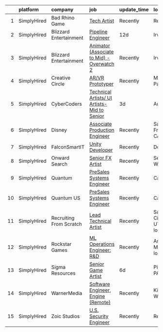 

|    | platform    | company                 | job                                                                                                                                                   | update_time   | location                          |
|---:|:------------|:------------------------|:------------------------------------------------------------------------------------------------------------------------------------------------------|:--------------|:----------------------------------|
|  1 | SimplyHired | Bad Rhino Game          | [Tech Artist](https://www.simplyhired.com/job/HWo2Me6CxANYibWn48KQHkuIB5Qbj0bBDdqxOT8JUBLVg-JhlDL6mw?q=vfx+engineer)                                  | Recently      | Remote                            |
|  2 | SimplyHired | Blizzard Entertainment  | [Pipeline Engineer](https://www.simplyhired.com/job/wLyzd4PwmmLnMaHlkTuB2ZIXGVYtyEHFHXsw7LEtE31DhVduD2htqQ?q=vfx+engineer)                            | 12d           | Irvine, CA                        |
|  3 | SimplyHired | Blizzard Entertainment  | [Animator (Associate to Mid) - Overwatch 2](https://www.simplyhired.com/job/vSIDDAm6jpR9u2b8uqraYsyntfsNotmeYC-pNDr42OJ9wA7ZqSvepw?q=vfx+engineer)    | Recently      | Irvine, CA                        |
|  4 | SimplyHired | Creative Circle         | [AR/VR Prototyper](https://www.simplyhired.com/job/YQ_s7uLojfe-PecwgLo1CwPzQM_wOdpnVqMPx0SPgCNvpuIy9Vftbw?q=vfx+engineer)                             | Recently      | Menlo Park, CA                    |
|  5 | SimplyHired | CyberCoders             | [Technical Artists/ UI Artists- Mid to Senior](https://www.simplyhired.com/job/GWuvoLxlT4YsOxUBehSiRLt77_kLtfdoPlhlBE6LbVmqXr-TwPSjEg?q=vfx+engineer) | 3d            | Austin, TX                        |
|  6 | SimplyHired | Disney                  | [Associate Production Engineer](https://www.simplyhired.com/job/8I4AfDb9ZVnWQma2FpWdQGNeUkQKcvhU39NwxwC0BjsWaQVuFVAcsg?q=vfx+engineer)                | Recently      | San Francisco, CA                 |
|  7 | SimplyHired | FalconSmartIT           | [Unity Developer](https://www.simplyhired.com/job/oBPMwLSOk3hj7U5cg-mY5owdwbePwoqYIEkbJTK0_Zs2FRtUj-Idhg?q=vfx+engineer)                              | Recently      | Dover, DE                         |
|  8 | SimplyHired | Onward Search           | [Senior FX Artist](https://www.simplyhired.com/job/wSzsgJLuju0sik4YRk3qZ2HFdwYi-FbZAoZsDwPHpSx4adKWE5jYdQ?q=vfx+engineer)                             | Recently      | Seattle, WA                       |
|  9 | SimplyHired | Quantum                 | [PreSales Systems Engineer](https://www.simplyhired.com/job/dw2qYHgGPWVrRQ6AhW0JNvv15dNLbkDzPQZoVgzq48Lt2gsJ97Zk8g?q=vfx+engineer)                    | Recently      | California                        |
| 10 | SimplyHired | Quantum US              | [PreSales Systems Engineer](https://www.simplyhired.com/job/_voUhCYyfy63gbrm0YoUQwZiTvUQ7O9qUPTy63S71B5e_UcabtqaDg?q=vfx+engineer)                    | Recently      | California                        |
| 11 | SimplyHired | Recruiting From Scratch | [Lead Technical Artist](https://www.simplyhired.com/job/GidWkDGW6WH1wgrZQwowOIKlVgAoaR2FLhbLr1gjLl9UJVfe3dxnZw?q=vfx+engineer)                        | Recently      | Salt Lake City, UT +126 locations |
| 12 | SimplyHired | Rockstar Games          | [ML Operations Engineer: R&D](https://www.simplyhired.com/job/Ac-amNo0rfGMeAzSg41xnK1dZHPMAemPCoOV3ynuYU31KOdwoxQfoA?q=vfx+engineer)                  | Recently      | Andover, MA +2 locations          |
| 13 | SimplyHired | Sigma Resources         | [Senior Game Artist](https://www.simplyhired.com/job/I4Wp7KpG5ZOroRVoNFCs0248SXDySsd-r8vP9XiZ9M4UAEL7ptRH8Q?q=vfx+engineer)                           | 6d            | Pittsburgh, PA                    |
| 14 | SimplyHired | WarnerMedia             | [Software Engineer, Engine (Remote)](https://www.simplyhired.com/job/nYx88J_Gs1qx45zumeNxqtIlUp-mkozgV7ObkvLjQofTxuvl29mhOg?q=vfx+engineer)           | Recently      | Kirkland, WA                      |
| 15 | SimplyHired | Zoic Studios            | [U.S. Security Engineer](https://www.simplyhired.com/job/B-sULV5d9_1BjRUNiMpqcm-2mdMkfdhvg4Z6MPhk0zTqHEW0fPhHOA?q=vfx+engineer)                       | Recently      | Remote                            |